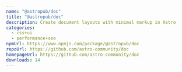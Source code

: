 ```yaml
---
name: "@astropub/doc"
title: "@astropub/doc"
description: Create document layouts with minimal markup in Astro
categories:
  - css+ui
  - performance+seo
npmUrl: https://www.npmjs.com/package/@astropub/doc
repoUrl: https://github.com/astro-community/doc
homepageUrl: https://github.com/astro-community/doc
downloads: 14
---
```

